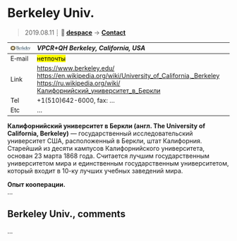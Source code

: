# Berkeley Univ.
> 2019.08.11 ┊ **🚀 [despace](index.md)** → **[Contact](contact.md)**

|[![](f/contact/b/berkeley_univ_logo1_thumb.jpg)](f/contact/b/berkeley_univ_logo1.png)|*VPCR+QH Berkeley, California, USA*|
|:--|:--|
|E‑mail| <mark>нетпочты</mark> |
|Link| <https://www.berkeley.edu/><br> <https://en.wikipedia.org/wiki/University_of_California,_Berkeley><br> <https://ru.wikipedia.org/wiki/Калифорнийский_университет_в_Беркли> |
|Tel| +1(510)642-6000, fax: … |
|Etc| … |

**Калифорнийский университет в Беркли (англ. The University of California, Berkeley)** — государственный исследовательский университет США, расположенный в Беркли, штат Калифорния. Старейший из десяти кампусов Калифорнийского университета, основан 23 марта 1868 года. Считается лучшим государственным университетом мира и единственным государственным университетом, который входит в 10-ку лучших учебных заведений мира.

**Опыт кооперации.**  
…


<p style="page-break-after:always"> </p>

## Berkeley Univ., comments

…

